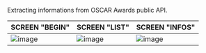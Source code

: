 Extracting informations from OSCAR Awards public API.

|SCREEN "BEGIN"|SCREEN "LIST"|SCREEN "INFOS"|
|-|-|-|
|![image](https://github.com/user-attachments/assets/bb4cab43-9cc8-4f43-afe2-8237376cc22a)|![image](https://github.com/user-attachments/assets/2d7d3290-99eb-420b-9965-579cb5a47603)|![image](https://github.com/user-attachments/assets/2e6b00d3-fbe4-484d-8e9d-864bc5051702)|



